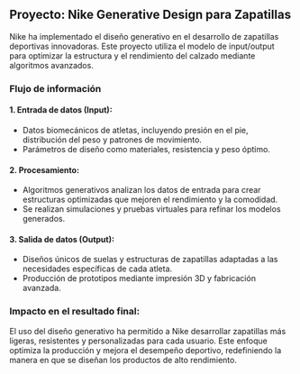 ## Proyecto: Nike Generative Design para Zapatillas  
Nike ha implementado el diseño generativo en el desarrollo de zapatillas deportivas innovadoras. Este proyecto utiliza el modelo de input/output para optimizar la estructura y el rendimiento del calzado mediante algoritmos avanzados.  

### Flujo de información  
#### 1. Entrada de datos (Input):  
- Datos biomecánicos de atletas, incluyendo presión en el pie, distribución del peso y patrones de movimiento.  
- Parámetros de diseño como materiales, resistencia y peso óptimo.  

#### 2. Procesamiento:  
- Algoritmos generativos analizan los datos de entrada para crear estructuras optimizadas que mejoren el rendimiento y la comodidad.  
- Se realizan simulaciones y pruebas virtuales para refinar los modelos generados.  

#### 3. Salida de datos (Output):  
- Diseños únicos de suelas y estructuras de zapatillas adaptadas a las necesidades específicas de cada atleta.  
- Producción de prototipos mediante impresión 3D y fabricación avanzada.  

### Impacto en el resultado final:  
El uso del diseño generativo ha permitido a Nike desarrollar zapatillas más ligeras, resistentes y personalizadas para cada usuario. Este enfoque optimiza la producción y mejora el desempeño deportivo, redefiniendo la manera en que se diseñan los productos de alto rendimiento.  
